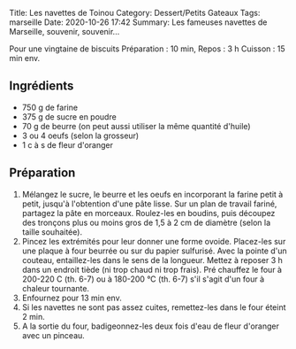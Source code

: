 Title: Les navettes de Toinou
Category: Dessert/Petits Gateaux
Tags: marseille
Date:  2020-10-26 17:42
Summary: Les fameuses navettes de Marseille, souvenir, souvenir...

Pour une vingtaine de biscuits
Préparation : 10 min, Repos : 3 h
Cuisson : 15 min env.

## Ingrédients
- 750 g de farine
- 375 g de sucre en poudre
- 70 g de beurre (on peut aussi utiliser la même quantité d'huile)
- 3 ou 4 oeufs (selon la grosseur)
- 1 c à s de fleur d'oranger

## Préparation
1.  Mélangez le sucre, le beurre et les oeufs en incorporant la farine petit à petit, jusqu'à l'obtention d'une pâte lisse. Sur un plan de travail fariné, partagez la pâte en morceaux. Roulez-les en boudins, puis découpez des tronçons plus ou moins gros de 1,5 à 2 cm de diamètre (selon la taille souhaitée). 
2. Pincez les extrémités pour leur donner une forme ovoide. Placez-les sur une plaque à four beurrée ou sur du papier sulfurisé. Avec la pointe d'un couteau, entaillez-les dans le sens de la longueur. Mettez à reposer 3 h dans un endroit tiède (ni trop chaud ni trop frais). Pré chauffez le four à 200-220 C (th. 6-7) ou à 180-200 °C (th. 6-7) s'il s'agit d'un four à chaleur tournante.
3. Enfournez pour 13 min env. 
4. Si les navettes ne sont pas assez cuites, remettez-les dans le four éteint 2 min. 
5. A la sortie du four, badigeonnez-les deux fois d'eau de fleur d'oranger avec un pinceau.